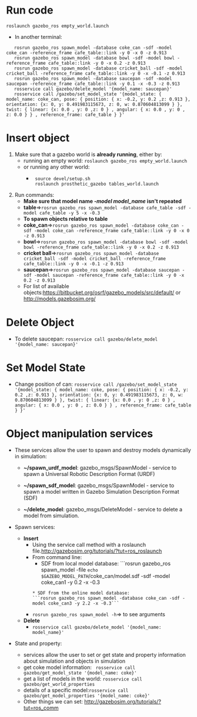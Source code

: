 # Run code

```roslaunch gazebo_ros empty_world.launch```
* In another terminal:
```rosrun gazebo_ros spawn_model -database cafe_table -sdf -model cafe_table -y 0 -x -0
   rosrun gazebo_ros spawn_model -database coke_can -sdf -model coke_can -reference_frame cafe_table::link -y 0 -x 0 -z 0.913
   rosrun gazebo_ros spawn_model -database bowl -sdf -model bowl -reference_frame cafe_table::link -y 0 -x 0.2 -z 0.913
   rosrun gazebo_ros spawn_model -database cricket_ball -sdf -model cricket_ball -reference_frame cafe_table::link -y 0 -x -0.1 -z 0.913
   rosrun gazebo_ros spawn_model -database saucepan -sdf -model saucepan -reference_frame cafe_table::link -y 0.1 -x -0.3 -z 0.913
   rosservice call gazebo/delete_model '{model_name: saucepan}'
   rosservice call /gazebo/set_model_state '{model_state: { model_name: coke_can, pose: { position: { x: -0.2, y: 0.2 ,z: 0.913 }, orientation: {x: 0, y: 0.491983115673, z: 0, w: 0.870604813099 } }, twist: { linear: {x: 0.0 , y: 0 ,z: 0 } , angular: { x: 0.0 , y: 0 , z: 0.0 } } , reference_frame: cafe_table } }'
```

# Insert object

1. Make sure that a gazebo world is **already running**, either by:
    * running an empty world:
    ```roslaunch gazebo_ros empty_world.launch```
    * or running any other world:
        * ```cd sim_env_ws/src
           source devel/setup.sh
           roslaunch prosthetic_gazebo tables_world.launch
          ```
2. Run commands:
    * **Make sure that model name *-model model_name* isn't repeated**
    * **table**=>```rosrun gazebo_ros spawn_model -database cafe_table -sdf -model cafe_table -y 5 -x -0.3```
    * **To spawn objects relative to table**
    * **coke_can**=>```rosrun gazebo_ros spawn_model -database coke_can -sdf -model coke_can -reference_frame cafe_table::link -y 0 -x 0 -z 0.913```
    * **bowl**=>```rosrun gazebo_ros spawn_model -database bowl -sdf -model bowl -reference_frame cafe_table::link -y 0 -x 0.2 -z 0.913```
    * **cricket ball**=>```rosrun gazebo_ros spawn_model -database cricket_ball -sdf -model cricket_ball -reference_frame cafe_table::link -y 0 -x -0.1 -z 0.913```
    * **saucepan**=>```rosrun gazebo_ros spawn_model -database saucepan -sdf -model saucepan -reference_frame cafe_table::link -y 0 -x 0.2 -z 0.913```
    * For list of available objects:https://bitbucket.org/osrf/gazebo_models/src/default/ or 
http://models.gazebosim.org/

# Delete Object

* To delete saucepan: ```rosservice call gazebo/delete_model '{model_name: saucepan}'```

# Set Model State

* Change position of can: ```rosservice call /gazebo/set_model_state '{model_state: { model_name: coke, pose: { position: { x: -0.2, y: 0.2 ,z: 0.913 }, orientation: {x: 0, y: 0.491983115673, z: 0, w: 0.870604813099 } }, twist: { linear: {x: 0.0 , y: 0 ,z: 0 } , angular: { x: 0.0 , y: 0 , z: 0.0 } } , reference_frame: cafe_table } }'```


# Object manipulation services

* These services allow the user to spawn and destroy models dynamically in simulation:

    * **~/spawn_urdf_model**: gazebo_msgs/SpawnModel - service to spawn a Universal Robotic Description Format (URDF)

    * **~/spawn_sdf_model**: gazebo_msgs/SpawnModel - service to spawn a model written in Gazebo Simulation Description Format (SDF)

    * **~/delete_model**: gazebo_msgs/DeleteModel - service to delete a model from simulation.
* Spawn services:
    * **Insert**
        * Using the service call method with a roslaunch file.http://gazebosim.org/tutorials/?tut=ros_roslaunch
        * From command line:
            * SDF from local model database:
            ```rosrun gazebo_ros spawn_model -file `echo $GAZEBO_MODEL_PATH`/coke_can/model.sdf -sdf -model coke_can1 -y 0.2 -x -0.3 
            ```
            * SDF from the online model database:
            ```rosrun gazebo_ros spawn_model -database coke_can -sdf -model coke_can3 -y 2.2 -x -0.3```
        * ```rosrun gazebo_ros spawn_model -h```=> to see arguments
    * **Delete**
        * ```rosservice call gazebo/delete_model '{model_name: model_name}'```
* State and property:
    * services allow the user to set or get state and property information about simulation and objects in simulation
    * get coke model information: ``` rosservice call gazebo/get_model_state '{model_name: coke}'```
    * get a list of models in the world: ```rosservice call gazebo/get_world_properties```
    * details of a specific model:```rosservice call gazebo/get_model_properties '{model_name: coke}'```
    * Other things we can set: http://gazebosim.org/tutorials/?tut=ros_comm

